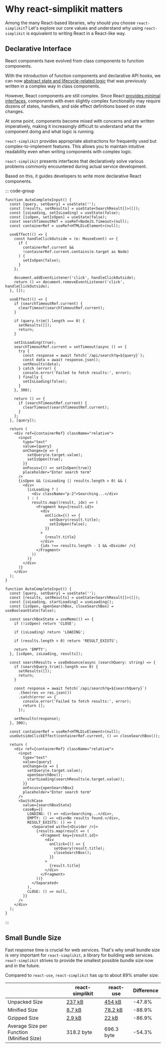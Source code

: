 # Why react-simplikit matters

Among the many React-based libraries, why should you choose `react-simplikit`? Let's explore our core values and understand why using `react-simplikit` is equivalent to writing React in a React-like way.

## Declarative Interface

React components have evolved from class components to function components.

With the introduction of function components and declarative API hooks, we can now [abstract state and lifecycle-related logic](https://legacy.reactjs.org/docs/hooks-intro.html#its-hard-to-reuse-stateful-logic-between-components) that was previously written in a complex way in class components.

However, React components are still complex. Since React [provides minimal interfaces](https://legacy.reactjs.org/docs/design-principles.html#common-abstraction), components with even slightly complex functionality may require dozens of states, handlers, and side effect definitions based on state changes.

At some point, components become mixed with concerns and are written imperatively, making it increasingly difficult to understand what the component doing and what logic is running.

`react-simplikit` provides appropriate abstractions for frequently used but complex-to-implement features. This allows you to maintain intuitive readability even when writing components with complex logic.

`react-simplikit` presents interfaces that declaratively solve various problems commonly encountered during actual service development.

Based on this, it guides developers to write more declarative React components.

::: code-group

```tsx [without-react-simplikit.tsx]
function AutoCompleteInput() {
  const [query, setQuery] = useState('');
  const [results, setResults] = useState<SearchResult[]>([]);
  const [isLoading, setIsLoading] = useState(false);
  const [isOpen, setIsOpen] = useState(false);
  const searchTimeoutRef = useRef<NodeJS.Timeout>(null);
  const containerRef = useRef<HTMLDivElement>(null);

  useEffect(() => {
    const handleClickOutside = (e: MouseEvent) => {
      if (
        containerRef.current &&
        !containerRef.current.contains(e.target as Node)
      ) {
        setIsOpen(false);
      }
    };

    document.addEventListener('click', handleClickOutside);
    return () => document.removeEventListener('click', handleClickOutside);
  }, []);

  useEffect(() => {
    if (searchTimeoutRef.current) {
      clearTimeout(searchTimeoutRef.current);
    }

    if (query.trim().length === 0) {
      setResults([]);
      return;
    }

    setIsLoading(true);
    searchTimeoutRef.current = setTimeout(async () => {
      try {
        const response = await fetch(`/api/search?q=${query}`);
        const data = await response.json();
        setResults(data);
      } catch (error) {
        console.error('Failed to fetch results:', error);
      } finally {
        setIsLoading(false);
      }
    }, 300);

    return () => {
      if (searchTimeoutRef.current) {
        clearTimeout(searchTimeoutRef.current);
      }
    };
  }, [query]);

  return (
    <div ref={containerRef} className="relative">
      <input
        type="text"
        value={query}
        onChange={e => {
          setQuery(e.target.value);
          setIsOpen(true);
        }}
        onFocus={() => setIsOpen(true)}
        placeholder="Enter search term"
      />
      {isOpen && (isLoading || results.length > 0) && (
        <div>
          {isLoading ? (
            <div className="p-2">Searching...</div>
          ) : (
            results.map((result, idx) => (
              <Fragment key={result.id}>
                <div
                  onClick={() => {
                    setQuery(result.title);
                    setIsOpen(false);
                  }}
                >
                  {result.title}
                </div>
                {idx !== results.length - 1 && <Divider />}
              </Fragment>
            ))
          )}
        </div>
      )}
    </div>
  );
}
```

```tsx [with-react-simplikit.tsx]
function AutoCompleteInput() {
  const [query, setQuery] = useState('');
  const [results, setResults] = useState<SearchResult[]>([]);
  const [isLoading, startLoading] = useLoading();
  const [isOpen, openSearchBox, closeSearchBox] = useBooleanState(false);

  const searchBoxState = useMemo(() => {
    if (!isOpen) return 'CLOSE';

    if (isLoading) return 'LOADING';

    if (results.length > 0) return 'RESULT_EXISTS';

    return 'EMPTY';
  }, [isOpen, isLoading, results]);

  const searchResults = useDebounce(async (searchQuery: string) => {
    if (searchQuery.trim().length === 0) {
      setResults([]);
      return;
    }

    const response = await fetch(`/api/search?q=${searchQuery}`)
      .then(res => res.json())
      .catch(error => {
        console.error('Failed to fetch results:', error);
        return [];
      });

    setResults(response);
  }, 300);

  const containerRef = useRef<HTMLDivElement>(null);
  useOutsideClickEffect(containerRef.current, () => closeSearchBox());

  return (
    <div ref={containerRef} className="relative">
      <input
        type="text"
        value={query}
        onChange={e => {
          setQuery(e.target.value);
          openSearchBox();
          startLoading(searchResults(e.target.value));
        }}
        onFocus={openSearchBox}
        placeholder="Enter search term"
      />
      <SwitchCase
        value={searchBoxState}
        caseBy={{
          LOADING: () => <div>Searching...</div>,
          EMPTY: () => <div>No results found.</div>,
          RESULT_EXISTS: () => (
            <Separated with={<Divider />}>
              {results.map(result => (
                <Fragment key={result.id}>
                  <div
                    onClick={() => {
                      setQuery(result.title);
                      closeSearchBox();
                    }}
                  >
                    {result.title}
                  </div>
                </Fragment>
              ))}
            </Separated>
          ),
          CLOSE: () => null,
        }}
      />
    </div>
  );
}
```

:::

## Small Bundle Size

Fast response time is crucial for web services. That's why small bundle size is very important for `react-simplikit`, a library for building web services. `react-simplikit` strives to provide the smallest possible bundle size now and in the future.

Compared to `react-use`, `react-simplikit` has up to about 89% smaller size:

|                                               | react-simplikit                                                   | react-use                                                    | Difference |
| --------------------------------------------- | ----------------------------------------------------------------- | ------------------------------------------------------------ | ---------- |
| Unpacked Size                                 | [237 kB](https://www.npmjs.com/package/react-simplikit)           | [454 kB](https://www.npmjs.com/package/react-use)            | -47.8%     |
| Minified Size                                 | [8.7 kB](https://bundlephobia.com/package/react-simplikit@0.0.29) | [78.2 kB](https://bundlephobia.com/package/react-use@17.6.0) | -88.9%     |
| Gzipped Size                                  | [2.9 kB](https://bundlephobia.com/package/react-simplikit@0.0.29) | [22 kB](https://bundlephobia.com/package/react-use@17.6.0)   | -86.9%     |
| Average Size per Function<br/>(Minified Size) | 318.2 byte                                                          | 696.3 byte                                                     | -54.3%     |
